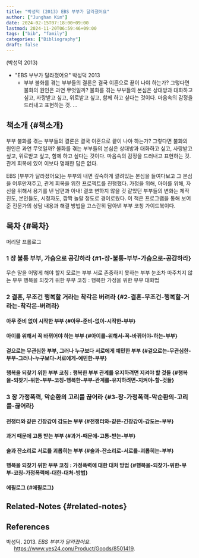```yaml
---
title: "박성덕 (2013) EBS 부부가 달라졌어요"
author: ["Junghan Kim"]
date: 2024-02-15T07:18:00+09:00
lastmod: 2024-11-20T06:59:46+09:00
tags: ["bib", "family"]
categories: ["Bibliography"]
draft: false
---
```


(박성덕 2013)

-   "EBS 부부가 달라졌어요" 박성덕 2013
    -   부부 불화를 겪는 부부들의 결론은 결국 이혼으로 끝이 나야 하는가? 그렇다면 불화의 원인은 과연 무엇일까? 불화를 겪는 부부들의 본심은 상대방과 대화하고 싶고, 사랑받고 싶고, 위로받고 싶고, 함께 하고 싶다는 것이다. 마음속의 감정을 드러내고 표현하는 것. ...


## 책소개 {#책소개}

부부 불화를 겪는 부부들의 결론은 결국 이혼으로 끝이 나야 하는가? 그렇다면 불화의 원인은 과연 무엇일까? 불화를 겪는 부부들의 본심은 상대방과 대화하고 싶고, 사랑받고 싶고, 위로받고 싶고, 함께 하고 싶다는 것이다. 마음속의 감정을 드러내고 표현하는 것. 관계 회복에 있어 이보다 명쾌한 답은 없다.

EBS [부부가 달라졌어요]는 부부의 내면 깊숙하게 깔려있는 본심을 들여다보고 그 본심을 어루만져주고, 관계 회복을 위한 프로젝트를 진행했다. 가정을 위해, 아이를 위해, 자신을 위해서 용기를 낸 남편과 아내! 결코 변하지 않을 것 같았던 부부들의 변화는 제작진도, 본인들도, 시청자도, 깜짝 놀랄 정도로 경이로웠다. 이 책은 프로그램을 통해 보여준 전문가의 상담 내용과 해결 방법을 고스란히 담아낸 부부 코칭 가이드북이다.


## 목차 {#목차}

머리말 프롤로그


### 1 장 불통 부부, 가슴으로 공감하라 {#1-장-불통-부부-가슴으로-공감하라}

무슨 말을 어떻게 해야 할지 모르는 부부 서로 존중하지 못하는 부부 눈조차 마주치지 않는 부부 행복을 되찾기 위한 부부 코칭 : 행복한 가정을 위한 부부 대화법


### 2 결혼, 무조건 행복할 거라는 착각은 버려라 {#2-결혼-무조건-행복할-거라는-착각은-버려라}


#### 아무 준비 없이 시작한 부부 {#아무-준비-없이-시작한-부부}


#### 아이를 위해서 꼭 바뀌어야 하는 부부 {#아이를-위해서-꼭-바뀌어야-하는-부부}


#### 겉으로는 무관심한 부부, 그러나 누구보다 서로에게 예민한 부부 {#겉으로는-무관심한-부부-그러나-누구보다-서로에게-예민한-부부}


#### 행복을 되찾기 위한 부부 코칭 : 행복한 부부 관계를 유지하려면 지켜야 할 것들 {#행복을-되찾기-위한-부부-코칭-행복한-부부-관계를-유지하려면-지켜야-할-것들}


### 3 장 가정폭력, 악순환의 고리를 끊어라 {#3-장-가정폭력-악순환의-고리를-끊어라}


#### 전쟁터와 같은 긴장감이 감도는 부부 {#전쟁터와-같은-긴장감이-감도는-부부}


#### 과거 때문에 고통 받는 부부 {#과거-때문에-고통-받는-부부}


#### 술과 잔소리로 서로를 괴롭히는 부부 {#술과-잔소리로-서로를-괴롭히는-부부}


#### 행복을 되찾기 위한 부부 코칭 : 가정폭력에 대한 대처 방법 {#행복을-되찾기-위한-부부-코칭-가정폭력에-대한-대처-방법}


#### 에필로그 {#에필로그}


## Related-Notes {#related-notes}

## References

<style>.csl-entry{text-indent: -1.5em; margin-left: 1.5em;}</style><div class="csl-bib-body">
  <div class="csl-entry">박성덕. 2013. <i>EBS 부부가 달라졌어요</i>. <a href="https://www.yes24.com/Product/Goods/8501419">https://www.yes24.com/Product/Goods/8501419</a>.</div>
</div>
